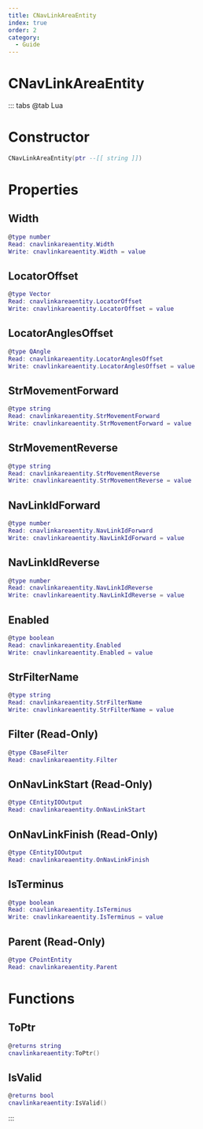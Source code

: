 ```yaml
---
title: CNavLinkAreaEntity
index: true
order: 2
category:
  - Guide
---
```


# CNavLinkAreaEntity

::: tabs
@tab Lua
# Constructor
```lua
CNavLinkAreaEntity(ptr --[[ string ]])
```
# Properties
## Width 
```lua
@type number
Read: cnavlinkareaentity.Width
Write: cnavlinkareaentity.Width = value
```
## LocatorOffset 
```lua
@type Vector
Read: cnavlinkareaentity.LocatorOffset
Write: cnavlinkareaentity.LocatorOffset = value
```
## LocatorAnglesOffset 
```lua
@type QAngle
Read: cnavlinkareaentity.LocatorAnglesOffset
Write: cnavlinkareaentity.LocatorAnglesOffset = value
```
## StrMovementForward 
```lua
@type string
Read: cnavlinkareaentity.StrMovementForward
Write: cnavlinkareaentity.StrMovementForward = value
```
## StrMovementReverse 
```lua
@type string
Read: cnavlinkareaentity.StrMovementReverse
Write: cnavlinkareaentity.StrMovementReverse = value
```
## NavLinkIdForward 
```lua
@type number
Read: cnavlinkareaentity.NavLinkIdForward
Write: cnavlinkareaentity.NavLinkIdForward = value
```
## NavLinkIdReverse 
```lua
@type number
Read: cnavlinkareaentity.NavLinkIdReverse
Write: cnavlinkareaentity.NavLinkIdReverse = value
```
## Enabled 
```lua
@type boolean
Read: cnavlinkareaentity.Enabled
Write: cnavlinkareaentity.Enabled = value
```
## StrFilterName 
```lua
@type string
Read: cnavlinkareaentity.StrFilterName
Write: cnavlinkareaentity.StrFilterName = value
```
## Filter (Read-Only)
```lua
@type CBaseFilter
Read: cnavlinkareaentity.Filter
```
## OnNavLinkStart (Read-Only)
```lua
@type CEntityIOOutput
Read: cnavlinkareaentity.OnNavLinkStart
```
## OnNavLinkFinish (Read-Only)
```lua
@type CEntityIOOutput
Read: cnavlinkareaentity.OnNavLinkFinish
```
## IsTerminus 
```lua
@type boolean
Read: cnavlinkareaentity.IsTerminus
Write: cnavlinkareaentity.IsTerminus = value
```
## Parent (Read-Only)
```lua
@type CPointEntity
Read: cnavlinkareaentity.Parent
```
# Functions
## ToPtr
```lua
@returns string
cnavlinkareaentity:ToPtr()
```
## IsValid
```lua
@returns bool
cnavlinkareaentity:IsValid()
```

:::